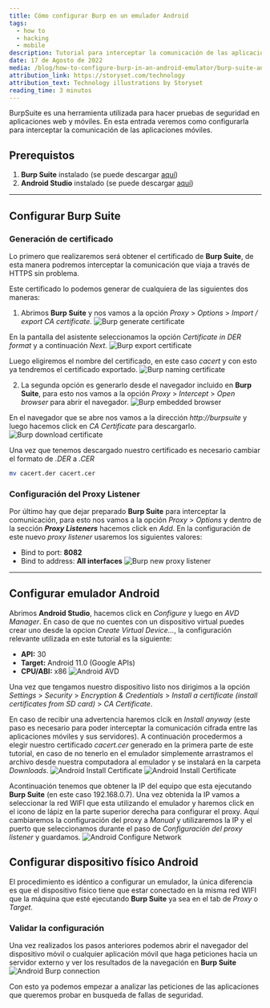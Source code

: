 ```yaml
---
title: Cómo configurar Burp en un emulador Android
tags:
  - how to
  - hacking
  - mobile
description: Tutorial para interceptar la comunicación de las aplicaciones móviles usando Burp Suite.
date: 17 de Agosto de 2022
media: /blog/how-to-configure-burp-in-an-android-emulator/burp-suite-android.png
attribution_link: https://storyset.com/technology
attribution_text: Technology illustrations by Storyset
reading_time: 3 minutos
---
```

BurpSuite es una herramienta utilizada para hacer pruebas de seguridad en aplicaciones web y móviles. En esta entrada veremos como configurarla para interceptar la comunicación de las aplicaciones móviles.

## Prerequistos
1. **Burp Suite** instalado (se puede descargar [aquí](https://portswigger.net/burp/releases))
2. **Android Studio** instalado (se puede descargar [aquí](https://developer.android.com/studio))

***

## Configurar Burp Suite
### Generación de certificado
Lo primero que realizaremos será obtener el certificado de **Burp Suite**, de esta manera podremos interceptar la comunicación que viaja a través de HTTPS sin problema.

Este certificado lo podemos generar de cualquiera de las siguientes dos maneras:

1. Abrimos **Burp Suite** y nos vamos a la opción _Proxy_ > _Options_ > _Import / export CA certificate_.
![Burp generate certificate](/blog/how-to-configure-burp-in-an-android-emulator/burp-generate-certificate.png "Burp generate certificate")

En la pantalla del asistente seleccionamos la opción _Certificate in DER format_ y a continuación _Next_.
![Burp export certificate](/blog/how-to-configure-burp-in-an-android-emulator/burp-export-certificate.png "Burp export certificate")

Luego eligiremos el nombre del certificado, en este caso _cacert_ y con esto ya tendremos el certificado exportado.
![Burp naming certificate](/blog/how-to-configure-burp-in-an-android-emulator/burp-export-certificate-2.png "Burp naming certificate")

2. La segunda opción es generarlo desde el navegador incluido en **Burp Suite**, para esto nos vamos a la opción _Proxy_ > _Intercept_ > _Open browser_ para abrir el navegador.
![Burp embedded browser](/blog/how-to-configure-burp-in-an-android-emulator/burp-generate-certificate-2.png "Burp open embedded browser")

En el navegador que se abre nos vamos a la dirección _http://burpsuite_ y luego hacemos click en _CA Certificate_ para descargarlo.
![Burp download certificate](/blog/how-to-configure-burp-in-an-android-emulator/burp-export-certificate-4.png "Burp download certificate")

Una vez que tenemos descargado nuestro certificado es necesario cambiar el formato de _.DER_ a _.CER_
```bash
mv cacert.der cacert.cer
``` 
### Configuración del Proxy Listener
Por último hay que dejar preparado **Burp Suite** para interceptar la comunicación, para esto nos vamos a la opción _Proxy_ > _Options_ y dentro de la sección **_Proxy Listeners_** hacemos click en _Add_. En la configuración de este nuevo _proxy listener_ usaremos los siguientes valores:
- Bind to port: **8082**
- Bind to address: **All interfaces**
![Burp new proxy listener](/blog/how-to-configure-burp-in-an-android-emulator/burp-intercept-1.png "Burp new proxy listener")

***

## Configurar emulador Android
Abrimos **Android Studio**, hacemos click en _Configure_ y luego en _AVD Manager_. En caso de que no cuentes con un dispositivo virtual puedes crear uno desde la opcion _Create Virtual Device..._, la configuración relevante utilizada en este tutorial es la siguiente:
- **API:** 30
- **Target:** Android 11.0 (Google APIs)
- **CPU/ABI:** x86
![Android AVD](/blog/how-to-configure-burp-in-an-android-emulator/android-studio-2.png)

Una vez que tengamos nuestro dispositivo listo nos dirigimos a la opción _Settings_ > _Security_ > _Encryption & Credentials_ > _Install a certificate (install certificates from SD card)_ > _CA Certificate_. 

En caso de recibir una advertencia haremos clcik en _Install anyway_ (este paso es necesario para poder interceptar la comunicación cifrada entre las aplicaciones móviles y sus servidores). A continuación procedermos a elegir nuestro certificado _cacert.cer_ generado en la primera parte de este tutorial, en caso de no tenerlo en el emulador simplemente arrastramos el archivo desde nuestra computadora al emulador y se instalará en la carpeta _Downloads_.
![Android Install Certificate](/blog/how-to-configure-burp-in-an-android-emulator/android-device-1.png "Android install certificate")
![Android Install Certificate](/blog/how-to-configure-burp-in-an-android-emulator/android-device-2.png "Android install certificate")

Acontinuación tenemos que obtener la IP del equipo que esta ejecutando **Burp Suite** (en este caso 192.168.0.7). Una vez obtenida la IP vamos a seleccionar la red WIFI que esta utilizando el emulador y haremos click en el icono de lápiz en la parte superior derecha para configurar el proxy. 
Aquí cambiaremos la configuración del proxy a _Manual_ y utilizaremos la IP y el puerto que seleccionamos durante el paso de _Configuración del proxy listener_ y guardamos.
![Android Configure Network](/blog/how-to-configure-burp-in-an-android-emulator/android-device-3.png "Android configure network")

## Configurar dispositivo físico Android
El procedimiento es idéntico a configurar un emulador, la única diferencia es que el dispositivo físico tiene que estar conectado en la misma red WIFI que la máquina que esté ejecutando **Burp Suite** ya sea en el tab de _Proxy_ o _Target_.

### Validar la configuración
Una vez realizados los pasos anteriores podemos abrir el navegador del dispositivo móvil o cualquier aplicación móvil que haga peticiones hacia un servidor externo y ver los resultados de la navegación en **Burp Suite**
![Android Burp connection](/blog/how-to-configure-burp-in-an-android-emulator/android-device-4.png "Android/Burp connection")

Con esto ya podemos empezar a analizar las peticiones de las aplicaciones que queremos probar en busqueda de fallas de seguridad.
